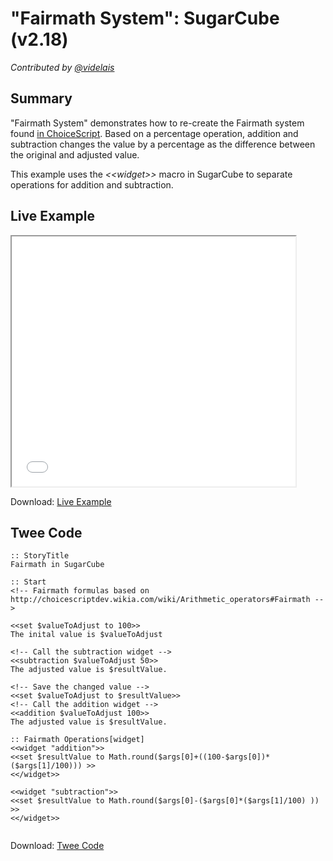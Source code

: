 # "Fairmath System": SugarCube (v2.18)

*Contributed by <a href="https://github.com/videlais">@videlais</a>*

## Summary

"Fairmath System" demonstrates how to re-create the Fairmath system found [in ChoiceScript](http://choicescriptdev.wikia.com/wiki/Arithmetic_operators#Fairmath). Based on a percentage operation, addition and subtraction changes the value by a percentage as the difference between the original and adjusted value.

This example uses the *&lt;&lt;widget&gt;&gt;* macro in SugarCube to separate operations for addition and subtraction.

## Live Example

<section>
<iframe src="sugarcube_fairmath_example.html" height=400 width=90%></iframe>


Download: <a href="sugarcube_fairmath_example.html" target="_blank">Live Example</a>
</section>

## Twee Code

```
:: StoryTitle
Fairmath in SugarCube

:: Start
<!-- Fairmath formulas based on http://choicescriptdev.wikia.com/wiki/Arithmetic_operators#Fairmath -->

<<set $valueToAdjust to 100>>
The inital value is $valueToAdjust

<!-- Call the subtraction widget -->
<<subtraction $valueToAdjust 50>>
The adjusted value is $resultValue.

<!-- Save the changed value -->
<<set $valueToAdjust to $resultValue>>
<!-- Call the addition widget -->
<<addition $valueToAdjust 100>>
The adjusted value is $resultValue.

:: Fairmath Operations[widget]
<<widget "addition">>
<<set $resultValue to Math.round($args[0]+((100-$args[0])*($args[1]/100))) >>
<</widget>>

<<widget "subtraction">>
<<set $resultValue to Math.round($args[0]-($args[0]*($args[1]/100) )) >>
<</widget>>


```

Download: <a href="sugarcube_fairmath_twee.txt" target="_blank">Twee Code</a>

